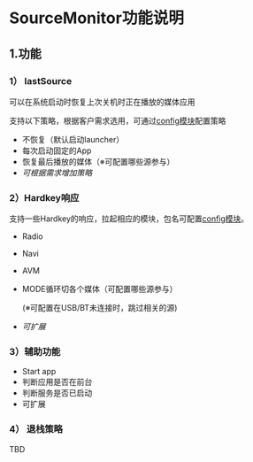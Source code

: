 # SourceMonitor功能说明

## 1.功能

### 1） lastSource

可以在系统启动时恢复上次关机时正在播放的媒体应用

支持以下策略，根据客户需求选用，可通过[config模块]()配置策略

- 不恢复（默认启动launcher）
- 每次启动固定的App
- 恢复最后播放的媒体（※可配置哪些源参与）
- *可根据需求增加策略*

### 2）Hardkey响应

支持一些Hardkey的响应，拉起相应的模块，包名可配置[config模块]()。

- Radio

- Navi   

- AVM 

- MODE循环切各个媒体（可配置哪些源参与）

  (※可配置在USB/BT未连接时，跳过相关的源)

- *可扩展*

### 3）辅助功能

- Start app
- 判断应用是否在前台
- 判断服务是否已启动
- 可扩展

### 4） 退栈策略

TBD







